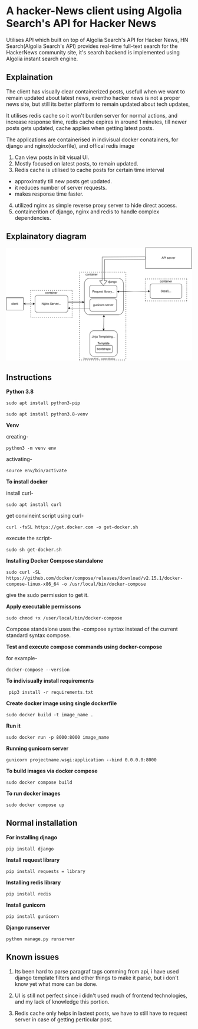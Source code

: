 # A hacker-News client using Algolia Search's API for Hacker News

Utilises API which built on top of Algolia Search's API for Hacker News,
HN Search(Algolia Search's API) provides real-time full-text search for the HackerNews 
community site, it's search backend is implemented using Algolia instant search engine.

## Explaination

The client has visually clear containerized posts, usefull when we want to remain updated
about latest news, eventho hacker news is not a proper news site, but still its better
platform to remain updated about tech updates, 

It utilises redis cache so it won't burden server for normal actions,
and increase response time, redis cache expires in around 1 minutes, till
newer posts gets updated, cache applies when getting latest posts.

The applications are containerised in indivisual docker conatainers,
for django and nginx(dockerfile), and offical redis image 

1. Can view posts in bit visual UI.
2. Mostly focused on latest posts, to remain updated.
3. Redis cache is utilised to cache posts for certain time interval 
- approximatly till new posts get updated.
- it reduces number of server requests.
- makes response time faster.
4. utilized nginx as simple reverse proxy server to hide direct access.
5. containerition of django, nginx and redis to handle complex dependencies.

## Explainatory diagram

![Diagram.svg](./Diagram.svg)

## Instructions 

**Python 3.8**

```
sudo apt install python3-pip
```
```
sudo apt install python3.8-venv
```

**Venv**

creating-
```
python3 -m venv env
```
activating-
```
source env/bin/activate
```

**To install docker**

install curl-
```
sudo apt install curl
```
get convineint script using curl-
```
curl -fsSL https://get.docker.com -o get-docker.sh
```
execute the script-
```
sudo sh get-docker.sh
```

**Installing Docker Compose standalone**

```
sudo curl -SL https://github.com/docker/compose/releases/download/v2.15.1/docker-compose-linux-x86_64 -o /usr/local/bin/docker-compose
```
give the sudo permission to get it.

**Apply executable permissons**
```
sudo chmod +x /user/local/bin/docker-compose
```
Compose standalone uses the -compose syntax instead of 
the current standard syntax compose.

**Test and execute compose commands using docker-compose**

for example-
```
docker-compose --version
```

**To indivisually  install requirements**
```
 pip3 install -r requirements.txt
```
**Create docker image using single dockerfile**
```
sudo docker build -t image_name .
```
**Run it**
```
sudo docker run -p 8000:8000 image_name
```
**Running gunicorn server**
```
gunicorn projectname.wsgi:application --bind 0.0.0.0:8000 
```
**To build images via docker compose**
```
sudo docker compose build
```
**To run docker images**
```
sudo docker compose up
```

## Normal installation

**For installing djnago**
```
pip install django
```
**Install request library**
```
pip install requests = library
```
**Installing redis library**
```
pip install redis
```
**Install gunicorn**
```
pip install gunicorn
```
**Django runserver**
```
python manage.py runserver
```

## Known issues
1. Its been hard to parse paragraf tags comming from api, i have used django 
template filters and other things to make it parse, but i don't know yet
what more can be done.

2. UI is still not perfect since i didn't used much of frontend technologies,
and my lack of knowledge this portion.

3. Redis cache only helps in lastest posts, we have to still have to
request server in case of getting perticular post.